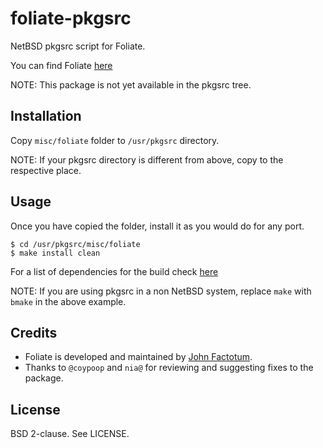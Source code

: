 foliate-pkgsrc
==============

NetBSD pkgsrc script for Foliate.

You can find Foliate [here][1]

NOTE: This package is not yet available in the pkgsrc tree.

Installation
------------

Copy `misc/foliate` folder to `/usr/pkgsrc` directory.

NOTE: If your pkgsrc directory is different from above, copy to the respective
place.

Usage
-----

Once you have copied the folder, install it as you would do for any port.

`$ cd /usr/pkgsrc/misc/foliate`<br>
`$ make install clean`

For a list of dependencies for the build check [here][2]

NOTE: If you are using pkgsrc in a non NetBSD system, replace `make` with
`bmake` in the above example.

Credits
-------

* Foliate is developed and maintained by [John Factotum][3].
* Thanks to `@coypoop` and `nia@` for reviewing and suggesting fixes to the
  package.

License
-------

BSD 2-clause. See LICENSE.

[1]: https://johnfactotum.github.io/foliate/
[2]: https://github.com/johnfactotum/foliate#installation
[3]: https://github.com/johnfactotum

